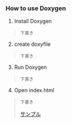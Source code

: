 ### How to use Doxygen

1. Install Doxygen
> ```下書き```
>
2. create doxyfile
> ```下書き```
>
3. Run Doxygen
> ```下書き```
>
4. Open index.html
> ```下書き```
>
> [サンプル]()
